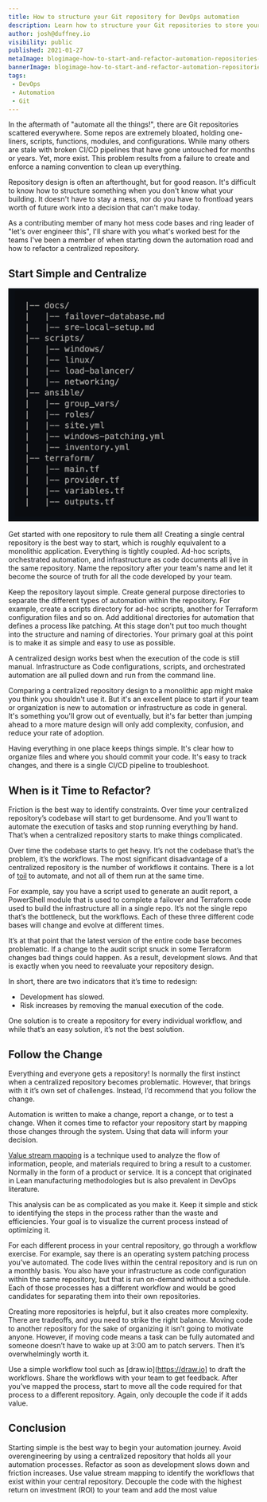 ```yaml
---
title: How to structure your Git repository for DevOps automation
description: Learn how to structure your Git repositories to store your scripts, infrastructure as code configuration files, application configuration files, docs and more. 
author: josh@duffney.io 
visibility: public
published: 2021-01-27
metaImage: blogimage-how-to-start-and-refactor-automation-repositories-2021.png
bannerImage: blogimage-how-to-start-and-refactor-automation-repositories-2021.png
tags:
 - DevOps
 - Automation
 - Git
---
```


In the aftermath of "automate all the things!", there are Git repositories scattered everywhere. Some repos are extremely bloated, holding one-liners, scripts, functions, modules, and configurations. While many others are stale with broken CI/CD pipelines that have gone untouched for months or years. Yet, more exist. This problem results from a failure to create and enforce a naming convention to clean up everything.

Repository design is often an afterthought, but for good reason. It's difficult to know how to structure something when you don't know what your building. It doesn't have to stay a mess, nor do you have to frontload years worth of future work into a decision that can't make today.

As a contributing member of many hot mess code bases and ring leader of "let's over engineer this", I'll share with you what's worked best for the teams I've been a member of when starting down the automation road and how to refactor a centralized repository.

## Start Simple and Centralize

![Simple repository design](simple-repo-structure.png)

Get started with one repository to rule them all! Creating a single central repository is the best way to start, which is roughly equivalent to a monolithic application. Everything is tightly coupled. Ad-hoc scripts, orchestrated automation, and infrastructure as code documents all live in the same repository. Name the repository after your team's name and let it become the source of truth for all the code developed by your team.

Keep the repository layout simple. Create general purpose directories to separate the different types of automation within the repository. For example, create a scripts directory for ad-hoc scripts, another for Terraform configuration files and so on. Add additional directories for automation that defines a process like patching. At this stage don't put too much thought into the structure and naming of directories. Your primary goal at this point is to make it as simple and easy to use as possible.

A centralized design works best when the execution of the code is still manual. Infrastructure as Code configurations, scripts, and orchestrated automation are all pulled down and run from the command line.

Comparing a centralized repository design to a monolithic app might make you think you shouldn't use it. But it's an excellent place to start if your team or organization is new to automation or infrastructure as code in general. It's something you'll grow out of eventually, but it's far better than jumping ahead to a more mature design will only add complexity, confusion, and reduce your rate of adoption.

Having everything in one place keeps things simple. It's clear how to organize files and where you should commit your code. It's easy to track changes, and there is a single CI/CD pipeline to troubleshoot.

## When is it Time to Refactor?

Friction is the best way to identify constraints. Over time your centralized repository’s codebase will start to get burdensome. And you’ll want to automate the execution of tasks and stop running everything by hand. That’s when a centralized repository starts to make things complicated.

Over time the codebase starts to get heavy. It’s not the codebase that’s the problem, it’s the workflows. The most significant disadvantage of a centralized repository is the number of workflows it contains. There is a lot of [toil](https://cloud.google.com/blog/products/management-tools/identifying-and-tracking-toil-using-sre-principles) to automate, and not all of them run at the same time.

For example, say you have a script used to generate an audit report, a PowerShell module that is used to complete a failover and Terraform code used to build the infrastructure all in a single repo. It’s not the single repo that’s the bottleneck, but the workflows. Each of these three different code bases will change and evolve at different times.

It’s at that point that the latest version of the entire code base becomes problematic. If a change to the audit script snuck in some Terraform changes bad things could happen. As a result, development slows. And that is exactly when you need to reevaluate your repository design.

In short, there are two indicators that it’s time to redesign: 
* Development has slowed.
* Risk increases by removing the manual execution of the code. 

One solution is to create a repository for every individual workflow, and while that’s an easy solution, it’s not the best solution.

## Follow the Change

<!-- TODO: Request a nice graphic from the UX team to visualise this. -->

Everything and everyone gets a repository! Is normally the first instinct when a centralized repository becomes problematic. However, that brings with it it’s own set of challenges. Instead, I’d recommend that you follow the change.

Automation is written to make a change, report a change, or to test a change. When it comes time to refactor your repository start by mapping those changes through the system. Using that data will inform your decision.

[Value stream mapping](https://www.atlassian.com/continuous-delivery/principles/value-stream-mapping) is a technique used to analyze the flow of information, people, and materials required to bring a result to a customer. Normally in the form of a product or service. It is a concept that originated in Lean manufacturing methodologies but is also prevalent in DevOps literature.

This analysis can be as complicated as you make it. Keep it simple and stick to identifying the steps in the process rather than the waste and efficiencies. Your goal is to visualize the current process instead of optimizing it.

For each different process in your central repository, go through a workflow exercise. For example, say there is an operating system patching process you’ve automated. The code lives within the central repository and is run on a monthly basis. You also have your infrastructure as code configuration within the same repository, but that is run on-demand without a schedule. Each of those processes has a different workflow and would be good candidates for separating them into their own repositories.

Creating more repositories is helpful, but it also creates more complexity. There are tradeoffs, and you need to strike the right balance. Moving code to another repository for the sake of organizing it isn’t going to motivate anyone. However, if moving code means a task can be fully automated and someone doesn’t have to wake up at 3:00 am to patch servers. Then it’s overwhelmingly worth it.

Use a simple workflow tool such as [draw.io](https://draw.io] to draft the workflows. Share the workflows with your team to get feedback. After you’ve mapped the process, start to move all the code required for that process to a different repository. Again, only decouple the code if it adds value.

## Conclusion

Starting simple is the best way to begin your automation journey. Avoid overengineering by using a centralized repository that holds all your automation processes. Refactor as soon as development slows down and friction increases. Use value stream mapping to identify the workflows that exist within your central repository. Decouple the code with the highest return on investment (ROI) to your team and add the most value